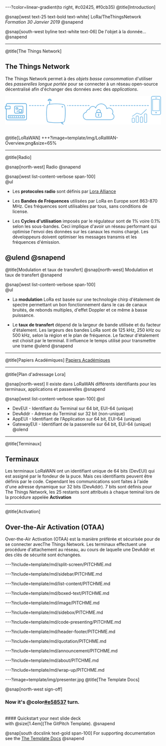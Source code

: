 ---?color=linear-gradient(to right, #c02425, #f0cb35)
@title[Introduction]

@snap[west text-25 text-bold text-white]
LoRa/TheThingsNetwork<br>*Formation 30 Janvier 2019*
@snapend

@snap[south-west byline text-white text-06]
De l'objet à la donnée...
@snapend

---
@title[The Things Network]

## The Things Network

The Things Network permet à des *objets basse consommation* d'utiliser des *passerelles longue portée* pour se connecter à un réseau
open-source décentralisé afin d'échanger des données avec des *applications*.


![PIC](template/img/architecturettn.png)
<br><br>


@title[LoRaWAN]
+++?image=template/img/LoRaWAN-Overview.png&size=65%

---
@title[Radio]

@snap[north-west]
Radio
@snapend

@snap[west list-content-verbose span-100] 
<br>
@ul[](false)

- Les **protocoles radio** sont définis par [Lora Alliance](https://lora-alliance.org/)  

- Les **Bandes de Fréquences** utilisées par LoRa en Europe sont 863-870 MHz. Ces fréquences sont utilisables par tous, sans conditions de license.

- Les **Cycles d'utilisation** imposés par le régulateur sont de 1% voire 0.1% selon les sous-bandes. Ceci implique d'avoir un réseau performant qui optimise l'envoi des données sur les canaux les moins chargé. Les développeurs doivent optimiser les messages transmis et les fréquences d'émission.

@ulend
@snapend
---

@title[Modulation et taux de transfert]
@snap[north-west]
Modulation et taux de transfert 
@snapend


@snap[west list-content-verbose span-100] 
<br>
@ul[](false)

- La **modulation** LoRa est basée sur une technologie chirp d'étalement de spectre permettant un bon fonctionnement dans le cas de canaux bruités, de rebonds multiples, d'effet Doppler et ce même à basse puissance.

- Le **taux de transfert** dépend de la largeur de bande utilisée et du facteur d'étalement. Les largeurs des bandes LoRa sont de 125 kHz, 250 kHz ou 500 kHz, selon la région et le plan de fréquence. Le facteur d'étalement est choisit par le terminal. Il influence le temps utilisé pour transmettre une trame
@ulend
@snapend

---
@title[Papiers Académiques]
[Papiers Académiques](https://www.thethingsnetwork.org/docs/lorawan/academic.html)

---
@title[Plan d'adressage Lora]

@snap[north-west] Il existe dans LoRaWAN différents identifiants pour les terminaux, applications et passerelles 
@snapend



@snap[west list-content-verbose span-100]
@ol
- DevEUI - Identifiant du Terminal sur 64 bit, EUI-64 (unique)
- DevAddr - Adresse du Terminal sur 32 bit (non-unique)
- AppEUI - Identifiant de l'Application sur 64 bit, EUI-64 (unique)
- GatewayEUI - Identifiant de la passerelle sur 64 bit, EUI-64 (unique)
@olend

---
@title[Terminaux]

## Terminaux

Les terminaux LoRaWAN ont un identifiant unique de 64 bits (DevEUI) qui est assigné par le fondeur de la puce. 
Mais ces identifiants peuvent être définis par le code.
Cependant les communications sont faites à l'aide d'une adresse dynamique sur 32 bits (DevAddr). 7 bits sont définis pour The Things Network, les 25 restants sont attribués à chaque teminal lors de la procédure appelée **Activation** 

---
@title[Activation]

## Over-the-Air Activation (OTAA)

Over-the-Air Activation (OTAA) est la manière préférée et sécurisée pour de se connecter avecThe Things Network. 
Les terminaux effectuent une procédure d'attachement au réseau, au cours de laquelle une DevAddr et des clés de sécurité sont échangées.

---?include=template/md/split-screen/PITCHME.md

---?include=template/md/sidebar/PITCHME.md

---?include=template/md/list-content/PITCHME.md

---?include=template/md/boxed-text/PITCHME.md

---?include=template/md/image/PITCHME.md

---?include=template/md/sidebox/PITCHME.md

---?include=template/md/code-presenting/PITCHME.md

---?include=template/md/header-footer/PITCHME.md

---?include=template/md/quotation/PITCHME.md

---?include=template/md/announcement/PITCHME.md

---?include=template/md/about/PITCHME.md

---?include=template/md/wrap-up/PITCHME.md

---?image=template/img/presenter.jpg
@title[The Template Docs]

@snap[north-west sign-off]
### **Now it's @color[#e58537](your) turn.**
<br>
#### Quickstart your next slide deck<br>with @size[1.4em](The GitPitch Template).
@snapend

@snap[south docslink text-gold span-100]
For supporting documentation see the [The Template Docs](https://gitpitch.com/docs/the-template)
@snapend
